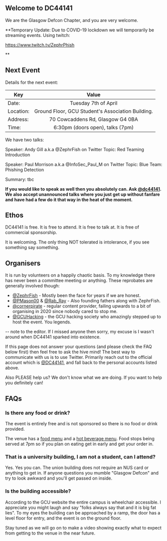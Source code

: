 <style>
/* hack by https://twitter.com/KathrynMcBain */
@media only screen and (max-width: 600px) {
  h1{
    Margin-left: 1px !important ; 
  }
}

</style>  

## Welcome to DC44141

We are the Glasgow Defcon Chapter, and you are very welcome.

**Temporary Update: Due to COVID-19 lockdown we will temporarily be streaming events. Using twitch:

https://www.twitch.tv/ZephrPhish

**

<!--
We meet on the **first Tuesday** of every month at the Glasgow Caledonian University (GCU) Student's Association building. The following map shows which building that is in relation to Cowcaddens Road:

<a href="https://raw.githubusercontent.com/dc44141/dc44141.github.io/master/images/map-to-dc44141.png"><img src="images/map-to-dc44141.png" width="350px" alt="Map highlighting Student's Association Building on GCU campus"></a>

It is building number 5 on the [campus map](https://www.gcu.ac.uk/theuniversity/howtofindus/campusmap/). 
-->

## Next Event

Details for the next event:

| Key       | Value           |
| ------------- |:-------------:|
| Date:      | Tuesday 7th of April |
| Location:      | Ground Floor, GCU Student's Association Building.     |
| Address: | 70 Cowcaddens Rd, Glasgow G4 0BA      |
| Time: | 6:30pm (doors open), talks (7pm)     |

We have two talks:

Speaker: Andy Gill a.k.a @ZephrFish on Twitter
Topic: Red Teaming Introduction

Speaker: Paul Morrison a.k.a @InfoSec_Paul_M on Twitter
Topic: Blue Team: Phishing Detection

Summary: tbc


**If you would like to speak as well then you absolutely can. Ask [@dc44141](https://twitter.com/dc44141). We also accept unannounced talks where you just get up without fanfare and have had a few do it that way in the heat of the moment.**

## Ethos 

DC44141 is free. It is free to attend. It is free to talk at. It is free of commercial sponsorship. 

It is welcoming. The only thing NOT tolerated is intolerance, if you see something say something.

## Organisers

It is run by volunteers on a happily chaotic basis. To my knowledge there has never been a committee meeting or anything. These reprobates are generally involved though:

* [@ZephrFish](https://twitter.com/ZephrFish) - Mostly been the face for years if we are honest.
* [@PMason00](https://twitter.com/PMason00) & [@Rab_Ray](https://twitter.com/Rab_Ray) - Also founding fathers along with ZephrFish.
* [@cornerpirate](https://twitter.com/cornerpirate) - regular content provider, failing upwards to a bit of organising in 2020 since nobody cared to stop me.
* [@GCUHacking](https://twitter.com/GCUHacking) - the GCU hacking society who amazingly stepped up to host the event. You legends.

-- note to the editor. If I missed anyone then sorry, my excuse is I wasn't around when DC44141 sparked into existence. 

If this page does not answer your questions (and please check the FAQ below first) then feel free to ask the hive mind! The best way to communicate with us is to use Twitter. Primarily reach out to the official account which is [@DC44141](https://twitter.com/dc44141), and fall back to the personal accounts listed above. 

Also PLEASE help us? We don't know what we are doing. If you want to help you definitely can!

## FAQs 

### Is there any food or drink?

The event is entirely free and is not sponsored so there is no food or drink provided. 

The venue has a [food menu](https://github.com/dc44141/dc44141.github.io/raw/master/images/food-menu.jpg) and a [hot beverage menu](https://github.com/dc44141/dc44141.github.io/raw/master/images/coffee-menu.jpg). Food stops being served at 7pm so if you plan on eating get in early and get your order in. 

### That is a university building, I am not a student, can I attend?

Yes. Yes you can. The union building does not require an NUS card or anything to get in. If anyone questions you mumble "Glasgow Defcon" and try to look awkward and you'll get passed on inside. 

### Is the building accessible?

According to the GCU website the entire campus is wheelchair accessible. I appreciate you might laugh and say "folks always say that and it is big fat lies". To my eyes the building can be approached by a ramp, the door has a level floor for entry, and the event is on the ground floor. 

Stay tuned as we will go on to make a video showing exactly what to expect from getting to the venue in the near future.
